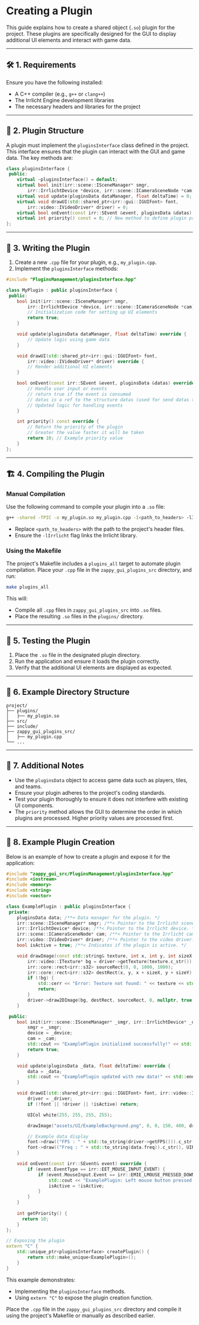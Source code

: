 # Creating a Plugin

This guide explains how to create a shared object (`.so`) plugin for the project. These plugins are specifically designed for the GUI to display additional UI elements and interact with game data.

---

## 🛠️ 1. Requirements

Ensure you have the following installed:
- A C++ compiler (e.g., `g++` or `clang++`)
- The Irrlicht Engine development libraries
- The necessary headers and libraries for the project

---

## 📄 2. Plugin Structure

A plugin must implement the `pluginsInterface` class defined in the project. This interface ensures that the plugin can interact with the GUI and game data. The key methods are:

```cpp
class pluginsInterface {
 public:
    virtual ~pluginsInterface() = default;
    virtual bool init(irr::scene::ISceneManager* smgr,
        irr::IrrlichtDevice *device, irr::scene::ICameraSceneNode *cam) = 0;
    virtual void update(pluginsData dataManager, float deltaTime) = 0;
    virtual void drawUI(std::shared_ptr<irr::gui::IGUIFont> font,
        irr::video::IVideoDriver* driver) = 0;
    virtual bool onEvent(const irr::SEvent &event, pluginsData &datas) = 0;
    virtual int priority() const = 0; // New method to define plugin priority
};
```

---

## 📝 3. Writing the Plugin

1. Create a new `.cpp` file for your plugin, e.g., `my_plugin.cpp`.
2. Implement the `pluginsInterface` methods:

```cpp
#include "PluginsManagement/pluginsInterface.hpp"

class MyPlugin : public pluginsInterface {
 public:
    bool init(irr::scene::ISceneManager* smgr,
        irr::IrrlichtDevice *device, irr::scene::ICameraSceneNode *cam) override {
        // Initialization code for setting up UI elements
        return true;
    }

    void update(pluginsData dataManager, float deltaTime) override {
        // Update logic using game data
    }

    void drawUI(std::shared_ptr<irr::gui::IGUIFont> font,
        irr::video::IVideoDriver* driver) override {
        // Render additional UI elements
    }

    bool onEvent(const irr::SEvent &event, pluginsData &datas) override {
        // Handle user input or events
        // return true if the event is consumed
        // datas is a ref to the structure datas (used for send datas to serv)
        // Updated logic for handling events
    }

    int priority() const override {
        // Return the priority of the plugin
        // Greater the value faster it will be taken
        return 10; // Example priority value
    }
};
```

---

## 🏗️ 4. Compiling the Plugin

### Manual Compilation

Use the following command to compile your plugin into a `.so` file:

```bash
g++ -shared -fPIC -o my_plugin.so my_plugin.cpp -I<path_to_headers> -lIrrlicht
```

- Replace `<path_to_headers>` with the path to the project's header files.
- Ensure the `-lIrrlicht` flag links the Irrlicht library.

### Using the Makefile

The project's Makefile includes a `plugins_all` target to automate plugin compilation. Place your `.cpp` file in the `zappy_gui_plugins_src` directory, and run:

```bash
make plugins_all
```

This will:
- Compile all `.cpp` files in `zappy_gui_plugins_src` into `.so` files.
- Place the resulting `.so` files in the `plugins/` directory.

---

## 🧪 5. Testing the Plugin

1. Place the `.so` file in the designated plugin directory.
2. Run the application and ensure it loads the plugin correctly.
3. Verify that the additional UI elements are displayed as expected.

---

## 📂 6. Example Directory Structure

```
project/
├── plugins/
│   ├── my_plugin.so
├── src/
├── include/
├── zappy_gui_plugins_src/
│   ├── my_plugin.cpp
└── ...
```

---

## 🔗 7. Additional Notes

- Use the `pluginsData` object to access game data such as players, tiles, and teams.
- Ensure your plugin adheres to the project's coding standards.
- Test your plugin thoroughly to ensure it does not interfere with existing UI components.
- The `priority` method allows the GUI to determine the order in which plugins are processed. Higher priority values are processed first.

---

## 🧩 8. Example Plugin Creation

Below is an example of how to create a plugin and expose it for the application:

```cpp
#include "zappy_gui_src/PluginsManagement/pluginsInterface.hpp"
#include <iostream>
#include <memory>
#include <string>
#include <vector>

class ExamplePlugin : public pluginsInterface {
 private:
    pluginsData data; /**< Data manager for the plugin. */
    irr::scene::ISceneManager* smgr; /**< Pointer to the Irrlicht scene manager. */
    irr::IrrlichtDevice* device; /**< Pointer to the Irrlicht device. */
    irr::scene::ICameraSceneNode* cam; /**< Pointer to the Irrlicht camera. */
    irr::video::IVideoDriver* driver; /**< Pointer to the video driver. */
    bool isActive = true; /**< Indicates if the plugin is active. */

    void drawImage(const std::string& texture, int x, int y, int sizeX, int sizeY, irr::video::IVideoDriver* driver) {
        irr::video::ITexture* bg = driver->getTexture(texture.c_str());
        irr::core::rect<irr::s32> sourceRect(0, 0, 1000, 1000);
        irr::core::rect<irr::s32> destRect(x, y, x + sizeX, y + sizeY);
        if (!bg) {
            std::cerr << "Error: Texture not found: " << texture << std::endl;
            return;
        }
        driver->draw2DImage(bg, destRect, sourceRect, 0, nullptr, true);
    }

 public:
    bool init(irr::scene::ISceneManager* _smgr, irr::IrrlichtDevice* _device, irr::scene::ICameraSceneNode* _cam) override {
        smgr = _smgr;
        device = _device;
        cam = _cam;
        std::cout << "ExamplePlugin initialized successfully!" << std::endl;
        return true;
    }

    void update(pluginsData _data, float deltaTime) override {
        data = _data;
        std::cout << "ExamplePlugin updated with new data!" << std::endl;
    }

    void drawUI(std::shared_ptr<irr::gui::IGUIFont> font, irr::video::IVideoDriver* _driver) override {
        driver = _driver;
        if (!font || !driver || !isActive) return;

        UICol white(255, 255, 255, 255);

        drawImage("assets/UI/ExampleBackground.png", 0, 0, 150, 400, driver);

        // Example data display
        font->draw(("FPS : " + std::to_string(driver->getFPS())).c_str(), UIRect(30, 30, 300, 50), white);
        font->draw(("Freq : " + std::to_string(data.freq)).c_str(), UIRect(130, 30, 300, 50), white);
    }

    void onEvent(const irr::SEvent& event) override {
        if (event.EventType == irr::EET_MOUSE_INPUT_EVENT) {
            if (event.MouseInput.Event == irr::EMIE_LMOUSE_PRESSED_DOWN) {
                std::cout << "ExamplePlugin: Left mouse button pressed!" << std::endl;
                isActive = !isActive;
            }
        }
    }
    
    int getPriority() {
      return 10;
    }
};

// Exposing the plugin
extern "C" {
    std::unique_ptr<pluginsInterface> createPlugin() {
        return std::make_unique<ExamplePlugin>();
    }
}

```

This example demonstrates:
- Implementing the `pluginsInterface` methods.
- Using `extern "C"` to expose the plugin creation function.

Place the `.cpp` file in the `zappy_gui_plugins_src` directory and compile it using the project's Makefile or manually as described earlier.

